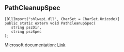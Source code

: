## PathCleanupSpec

```
[DllImport("shlwapi.dll", CharSet = CharSet.Unicode)]
public static extern void PathCleanupSpec(
   string pszDir,
   string pszSpec
);
```

Microsoft documentation: [Link](https://learn.microsoft.com/en-us/windows/win32/api/shlobj_core/nf-shlobj_core-pathcleanupspec)
